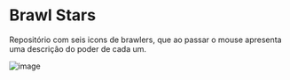 # Brawl Stars 

Repositório com seis icons de brawlers, que ao passar o mouse apresenta uma descrição do poder de cada um. 

![image](https://github.com/beatrizveloso/brawl-stars-icons/assets/156534028/d76071fb-a21b-4aef-b63e-28ea64b2bab8)
